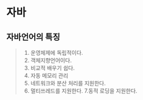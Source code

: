 #  자바

## 자바언어의 특징

> 1. 운영체제에 독립적이다.
> 2. 객체지향언어이다.
> 3. 비교적 배우기 쉽다.
> 4. 자동 메모리 관리
> 5. 네트워크와 분산 처리를 지원한다.
> 6. 멀티쓰레드를 지원한다.
> 7.동적 로딩을 지원한다.
